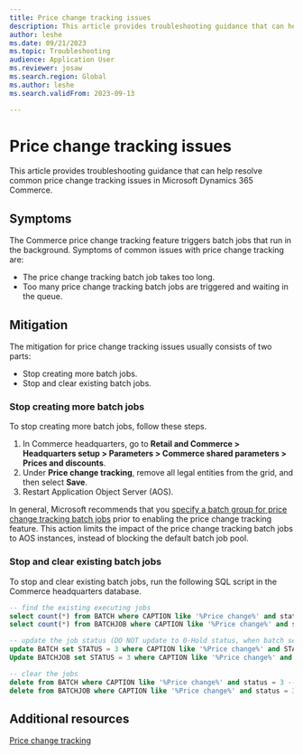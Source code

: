 ```yaml
---
title: Price change tracking issues
description: This article provides troubleshooting guidance that can help resolve common price change tracking issues in Microsoft Dynamics 365 Commerce.
author: leshe
ms.date: 09/21/2023
ms.topic: Troubleshooting
audience: Application User
ms.reviewer: josaw
ms.search.region: Global
ms.author: leshe
ms.search.validFrom: 2023-09-13

---
```



# Price change tracking issues

This article provides troubleshooting guidance that can help resolve common price change tracking issues in Microsoft Dynamics 365 Commerce.

## Symptoms

The Commerce price change tracking feature triggers batch jobs that run in the background. Symptoms of common issues with price change tracking are:

- The price change tracking batch job takes too long.
- Too many price change tracking batch jobs are triggered and waiting in the queue.

## Mitigation

The mitigation for price change tracking issues usually consists of two parts:

- Stop creating more batch jobs.
- Stop and clear existing batch jobs.

### Stop creating more batch jobs

To stop creating more batch jobs, follow these steps.

1. In Commerce headquarters, go to **Retail and Commerce \> Headquarters setup \> Parameters \> Commerce shared parameters \> Prices and discounts**.
1. Under **Price change tracking**, remove all legal entities from the grid, and then select **Save**.
1. Restart Application Object Server (AOS).

In general, Microsoft recommends that you [specify a batch group for price change tracking batch jobs](/dynamics365/commerce/troubleshoot/price-change-tracking#specify-batch-group-for-price-change-tracking-batch-jobs) prior to enabling the price change tracking feature. This action limits the impact of the price change tracking batch jobs to AOS instances, instead of blocking the default batch job pool.

### Stop and clear existing batch jobs 

To stop and clear existing batch jobs, run the following SQL script in the Commerce headquarters database.

```sql
-- find the existing executing jobs
select count(*) from BATCH where CAPTION like '%Price change%' and status = 2 --executing
select count(*) from BATCHJOB where CAPTION like '%Price change%' and status = 2 --executing

-- update the job status (DO NOT update to 0-Hold status, when batch service restarts they will be picked up again) 
update BATCH set STATUS = 3 where CAPTION like '%Price change%' and STATUS = 2 --set to error
Update BATCHJOB set STATUS = 3 where CAPTION like '%Price change%' and STATUS = 2 --set to error

-- clear the jobs
delete from BATCH where CAPTION like '%Price change%' and status = 3 --error
delete from BATCHJOB where CAPTION like '%Price change%' and status = 3 --error
```

## Additional resources

[Price change tracking](/dynamics365/commerce/price-change-tracking)
